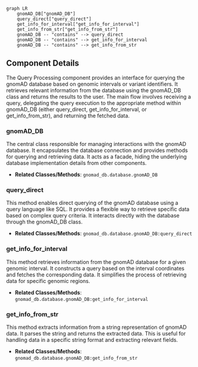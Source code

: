 ```mermaid
graph LR
    gnomAD_DB["gnomAD_DB"]
    query_direct["query_direct"]
    get_info_for_interval["get_info_for_interval"]
    get_info_from_str["get_info_from_str"]
    gnomAD_DB -- "contains" --> query_direct
    gnomAD_DB -- "contains" --> get_info_for_interval
    gnomAD_DB -- "contains" --> get_info_from_str
```

## Component Details

The Query Processing component provides an interface for querying the gnomAD database based on genomic intervals or variant identifiers. It retrieves relevant information from the database using the gnomAD_DB class and returns the results to the user. The main flow involves receiving a query, delegating the query execution to the appropriate method within gnomAD_DB (either query_direct, get_info_for_interval, or get_info_from_str), and returning the fetched data.

### gnomAD_DB
The central class responsible for managing interactions with the gnomAD database. It encapsulates the database connection and provides methods for querying and retrieving data. It acts as a facade, hiding the underlying database implementation details from other components.
- **Related Classes/Methods**: `gnomad_db.database.gnomAD_DB`

### query_direct
This method enables direct querying of the gnomAD database using a query language like SQL. It provides a flexible way to retrieve specific data based on complex query criteria. It interacts directly with the database through the gnomAD_DB class.
- **Related Classes/Methods**: `gnomad_db.database.gnomAD_DB:query_direct`

### get_info_for_interval
This method retrieves information from the gnomAD database for a given genomic interval. It constructs a query based on the interval coordinates and fetches the corresponding data. It simplifies the process of retrieving data for specific genomic regions.
- **Related Classes/Methods**: `gnomad_db.database.gnomAD_DB:get_info_for_interval`

### get_info_from_str
This method extracts information from a string representation of gnomAD data. It parses the string and returns the extracted data. This is useful for handling data in a specific string format and extracting relevant fields.
- **Related Classes/Methods**: `gnomad_db.database.gnomAD_DB:get_info_from_str`
